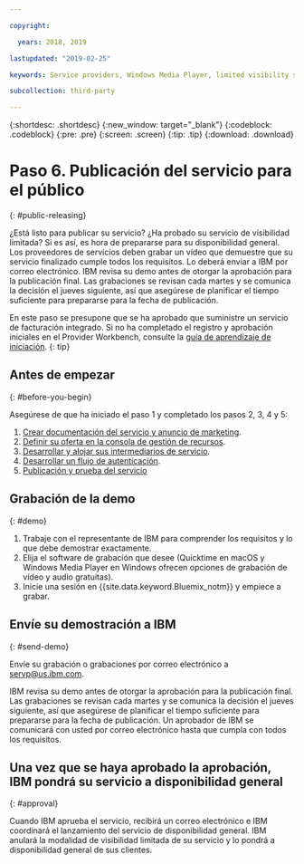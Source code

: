 ```yaml
---

copyright:

  years: 2018, 2019 

lastupdated: "2019-02-25"

keywords: Service providers, Windows Media Player, limited visibility service, record demo

subcollection: third-party

---
```


{:shortdesc: .shortdesc}
{:new_window: target="_blank"}
{:codeblock: .codeblock}
{:pre: .pre}
{:screen: .screen}
{:tip: .tip}
{:download: .download}

# Paso 6. Publicación del servicio para el público
{: #public-releasing}

¿Está listo para publicar su servicio? ¿Ha probado su servicio de visibilidad limitada? Si es así, es hora de prepararse para su disponibilidad general. Los proveedores de servicios deben grabar un vídeo que demuestre que su servicio finalizado cumple todos los requisitos. Lo deberá enviar a IBM por correo electrónico. IBM revisa su demo antes de otorgar la aprobación para la publicación final. Las grabaciones se revisan cada martes y se comunica la decisión el jueves siguiente, así que asegúrese de planificar el tiempo suficiente para prepararse para la fecha de publicación.

En este paso se presupone que se ha aprobado que suministre un servicio de facturación integrado. Si no ha completado el registro y aprobación iniciales en el Provider Workbench, consulte la [guía de aprendizaje de iniciación](/docs/third-party?topic=third-party-get-started#get-started).
{: tip}

## Antes de empezar
{: #before-you-begin}

Asegúrese de que ha iniciado el paso 1 y completado los pasos 2, 3, 4 y 5:
1. [Crear documentación del servicio y anuncio de marketing](/docs/third-party?topic=third-party-content-tasks#content-tasks).
2. [Definir su oferta en la consola de gestión de recursos](/docs/third-party?topic=third-party-step2-define#step2-define).
3. [Desarrollar y alojar sus intermediarios de servicio](/docs/third-party?topic=third-party-step3-osb#step3-osb).
4. [Desarrollar un flujo de autenticación](/docs/third-party?topic=third-party-step4-iam#step4-iam).
5. [Publicación y prueba del servicio](/docs/third-party?topic=third-party-step5-pubtest#step5-pubtest)


## Grabación de la demo
{: #demo}

1. Trabaje con el representante de IBM para comprender los requisitos y lo que debe demostrar exactamente.
2. Elija el software de grabación que desee (Quicktime en macOS y Windows Media Player en Windows ofrecen opciones de grabación de vídeo y audio gratuitas).
3. Inicie una sesión en {{site.data.keyword.Bluemix_notm}} y empiece a grabar.

## Envíe su demostración a IBM
{: #send-demo}

Envíe su grabación o grabaciones por correo electrónico a servp@us.ibm.com.

IBM revisa su demo antes de otorgar la aprobación para la publicación final. Las grabaciones se revisan cada martes y se comunica la decisión el jueves siguiente, así que asegúrese de planificar el tiempo suficiente para prepararse para la fecha de publicación. Un aprobador de IBM se comunicará con usted por correo electrónico hasta que cumpla con todos los requisitos.

## Una vez que se haya aprobado la aprobación, IBM pondrá su servicio a disponibilidad general
{: #approval}

Cuando IBM aprueba el servicio, recibirá un correo electrónico e IBM coordinará el lanzamiento del servicio de disponibilidad general. IBM anulará la modalidad de visibilidad limitada de su servicio y lo pondrá a disponibilidad general de sus clientes.

